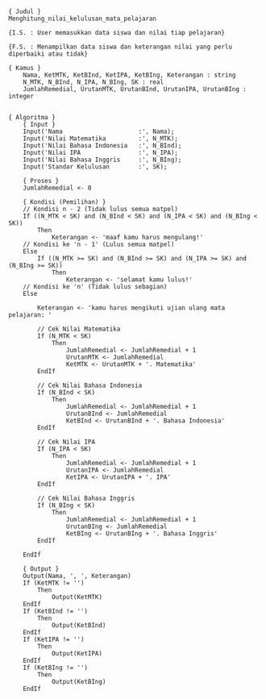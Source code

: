     { Judul }
    Menghitung_nilai_kelulusan_mata_pelajaran

    {I.S. : User memasukkan data siswa dan nilai tiap pelajaran}
    
	{F.S. : Menampilkan data siswa dan keterangan nilai yang perlu diperbaiki atau tidak}

    { Kamus }
        Nama, KetMTK, KetBInd, KetIPA, KetBIng, Keterangan : string
        N_MTK, N_BInd, N_IPA, N_BIng, SK : real
        JumlahRemedial, UrutanMTK, UrutanBInd, UrutanIPA, UrutanBIng : integer
        

    { Algoritma }
        { Input }
        Input('Nama                     :', Nama);
        Input('Nilai Matematika         :', N_MTK);
        Input('Nilai Bahasa Indonesia   :', N_BInd);
        Input('Nilai IPA                :', N_IPA);
        Input('Nilai Bahasa Inggris     :', N_BIng);
        Input('Standar Kelulusan        :', SK);
        
        { Proses }
        JumlahRemedial <- 0

        { Kondisi (Pemilihan) }
        // Kondisi n - 2 (Tidak lulus semua matpel)
        If ((N_MTK < SK) and (N_BInd < SK) and (N_IPA < SK) and (N_BIng < SK))
            Then
                Keterangan <- 'maaf kamu harus mengulang!'
        // Kondisi ke 'n - 1' (Lulus semua matpel)
        Else
            If ((N_MTK >= SK) and (N_BInd >= SK) and (N_IPA >= SK) and (N_BIng >= SK))
                Then
                    Keterangan <- 'selamat kamu lulus!'
        // Kondisi ke 'n' (Tidak lulus sebagian)
        Else

            Keterangan <- 'kamu harus mengikuti ujian ulang mata pelajaran: '

            // Cek Nilai Matematika
            If (N_MTK < SK)
                Then
                    JumlahRemedial <- JumlahRemedial + 1
                    UrutanMTK <- JumlahRemedial  
                    KetMTK <- UrutanMTK + '. Matematika'
            EndIf

            // Cek Nilai Bahasa Indonesia
            If (N_BInd < SK)
                Then
                    JumlahRemedial <- JumlahRemedial + 1
                    UrutanBInd <- JumlahRemedial  
                    KetBInd <- UrutanBInd + '. Bahasa Indonesia'
            EndIf

            // Cek Nilai IPA
            If (N_IPA < SK)
                Then
                    JumlahRemedial <- JumlahRemedial + 1
                    UrutanIPA <- JumlahRemedial  
                    KetIPA <- UrutanIPA + '. IPA'
            EndIf

            // Cek Nilai Bahasa Inggris
            If (N_BIng < SK)
                Then
                    JumlahRemedial <- JumlahRemedial + 1
                    UrutanBIng <- JumlahRemedial
                    KetBIng <- UrutanBIng + '. Bahasa Inggris'
            EndIf
            
        EndIf

        { Output }
        Output(Nama, ', ', Keterangan)
        If (KetMTK != '')
            Then
                Output(KetMTK)
        EndIf
        If (KetBInd != '')
            Then
                Output(KetBInd)
        EndIf
        If (KetIPA != '')
            Then
                Output(KetIPA)
        EndIf
        If (KetBIng != '')
            Then
                Output(KetBIng)
        EndIf